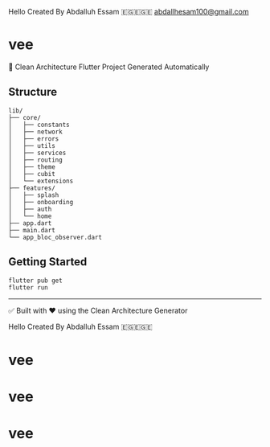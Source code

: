 Hello Created By Abdalluh Essam 🇪🇬🇪🇬🇪
abdallhesam100@gmail.com




# vee


🚀 Clean Architecture Flutter Project Generated Automatically


## Structure


```
lib/
├── core/
│   ├── constants
│   ├── network
│   ├── errors
│   ├── utils
│   ├── services
│   ├── routing
│   ├── theme
│   ├── cubit
│   └── extensions
├── features/
│   ├── splash
│   ├── onboarding
│   ├── auth
│   └── home
├── app.dart
├── main.dart
└── app_bloc_observer.dart
```


## Getting Started
```bash
flutter pub get
flutter run
```


---


✅ Built with ❤️ using the Clean Architecture Generator


Hello Created By Abdalluh Essam 🇪🇬🇪🇬🇪
# vee
# vee
# vee
